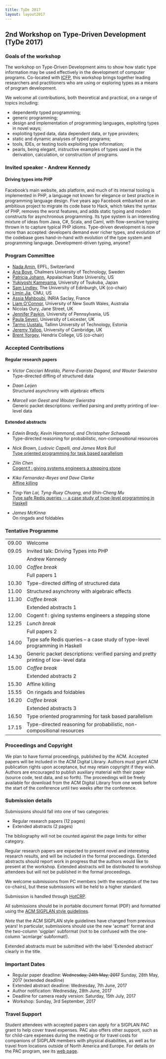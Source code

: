 ```yaml
---
title: TyDe 2017
layout: layout2017
---
```


## 2nd Workshop on Type-Driven Development (TyDe 2017)

### Goals of the workshop

The workshop on Type-Driven Development aims to show how static type
information may be used effectively in the development of computer
programs. Co-located with [ICFP](http://icfp17.sigplan.org/), this
workshop brings together leading researchers and practitioners who
are using or exploring types as a means of program development.

We welcome all contributions, both theoretical and practical, on a
range of topics including:

  * dependently typed programming;
  * generic programming;
  * design and implementation of programming languages, exploiting
    types in novel ways;
  * exploiting typed data, data dependent data, or type providers;
  * static and dynamic analyses of typed programs;
  * tools, IDEs, or testing tools exploiting type information;
  * pearls, being elegant, instructive examples of types used in the
    derivation, calculation, or construction of programs.

### Invited speaker - Andrew Kennedy

#### Driving types into PHP

Facebook’s main website, ads platform, and much of its internal tooling is implemented in PHP, a language not known for elegance or best practice in programming language design. Five years ago Facebook embarked on an ambitious project to migrate its code base to Hack, which takes the syntax of PHP, removes the worst features, and adds static typing and modern constructs for asynchronous programming.  Its type system is an interesting mixture of ideas from Java, C#, Scala, and Caml, with flow-sensitive typing thrown in to capture typical PHP idioms. Type-driven development is now more than accepted: developers demand ever richer types, and evolution of the codebase goes hand-in-hand with evolution of the type system and programming language. Development-driven typing, anyone?

### Program Committee

* [Nada Amin](http://namin.net/), EPFL, Switzerland
* [Ana Bove](http://www.cse.chalmers.se/~bove/), Chalmers University of Technology, Sweden
* [Patricia Johann](http://cs.appstate.edu/~johannp/), Appalachian State University, US
* [Yukiyoshi Kameyama](http://logic.cs.tsukuba.ac.jp/~kam/), University of Tsukuba, Japan
* [Sam Lindley](http://homepages.inf.ed.ac.uk/slindley/), The University of Edinburgh, UK (co-chair)
* [Limin Jia](https://www.andrew.cmu.edu/user/liminjia/), CMU, US
* [Assia Mahboubi](http://specfun.inria.fr/mahboubi/), INRIA Saclay, France
* [Liam O'Connor](http://liamoc.net/), University of New South Wales, Australia
* Nicolas Oury, Jane Street, UK
* [Jennifer Paykin](http://www.cis.upenn.edu/~jpaykin/), University of Pennsylvania, US
* [Paula Severi](http://www.cs.le.ac.uk/people/ps56/), University of Leicester, UK
* [Tarmo Uustalu](http://www.ioc.ee/~tarmo/), Tallinn University of Technology, Estonia
* [Jeremy Yallop](http://www.cl.cam.ac.uk/~jdy22/), University of Cambridge, UK
* [Brent Yorgey](http://ozark.hendrix.edu/~yorgey), Hendrix College, US (co-chair)

### Accepted Contributions

#### Regular research papers
* *Victor Cacciari Miraldo, Pierre-Evariste Dagand, and Wouter Swierstra*<br/>
  Type-directed diffing of structured data<br/>

* *Daan Leijen*<br/>
  Structured asynchrony with algebraic effects<br/>

* *Marcell van Geest and Wouter Swierstra*<br/>
  Generic packet descriptions: verified parsing and pretty printing of low-level data<br/>

#### Extended abstracts

* *Edwin Brady, Kevin Hammond, and Christopher Schwaab*<br/>
  Type-directed reasoning for probabilistic, non-compositional resources<br/>

* *Nick Brown, Ludovic Capelli, and James Mark Bull*<br/>
  [Type oriented programming for task based parallelism](abstracts/2017/task-based-parallelism.pdf)<br/>

* *Zilin Chen*<br/>
  [Cogent⇑: giving systems engineers a stepping stone](abstracts/2017/Cogent.pdf)<br/>

* *Kiko Fernandez-Reyes and Dave Clarke*<br/>
  [Affine killing](abstracts/2017/AffineKilling.pdf)<br/>

* *Ting-Yan Lai, Tyng-Ruey Chuang, and Shin-Cheng Mu*<br/>
  [Type safe Redis queries -- a case study of type-level programming in Haskell](abstracts/2017/Redis.pdf)<br/>

* *James McKinna*<br/>
  On ringads and foldables<br/>

### Tentative Programme

|       |                                                                                                      |
|-------|------------------------------------------------------------------------------------------------------|
| 09.00 | Welcome                                                                                              |
| 09.05 | Invited talk: Driving Types into PHP                                                                 |
|       | Andrew Kennedy                                                                                       |
| 10.00 | *Coffee break*
|       | Full papers 1
| 10.30 | Type-directed diffing of structured data
| 11.00 | Structured asynchrony with algebraic effects
| 11.30 | *Coffee break*
|       | Extended abstracts 1
| 12.00 | Cogent⇑: giving systems engineers a stepping stone
| 12.25 | *Lunch break*
|       | Full papers 2
| 14.00 | Type safe Redis queries – a case study of type-level programming in Haskell
| 14.30 | Generic packet descriptions: verified parsing and pretty printing of low-level data
| 15.00 | *Coffee break*
|       | Extended abstracts 2
| 15.30 | Affine killing
| 15.55 | On ringads and foldables
| 16.20 | *Coffee break*
|       | Extended abstracts 3
| 16.50 | Type oriented programming for task based parallelism
| 17.15 | Type-directed reasoning for probabilistic, non-compositional resources

### Proceedings and Copyright

We plan to have formal proceedings, published by the ACM. Accepted
papers will be included in the ACM Digital Library. Authors must grant
ACM publication rights upon acceptance, but may retain copyright if they
wish. Authors are encouraged to publish auxiliary material with their
paper (source code, test data, and so forth). The proceedings will be
freely available for download from the ACM Digital Library from one week
before the start of the conference until two weeks after the conference.

### Submission details

Submissions should fall into one of two categories:

  * Regular research papers (12 pages)
  * Extended abstracts (2 pages)

The bibliography will not be counted against the page limits for
either category.

Regular research papers are expected to present novel and interesting
research results, and will be included in the formal
proceedings. Extended abstracts should report work in progress that
the authors would like to present at the workshop. Extended abstracts
will be distributed to workshop attendees but will not be published in
the formal proceedings.

We welcome submissions from PC members (with the exception of the two
co-chairs), but these submissions will be held to a higher standard.

Submission is handled through [HotCRP](https://icfp-tyde17.hotcrp.com/).

All submissions should be in portable document format (PDF) and
formatted using the [ACM SIGPLAN style guidelines](http://www.sigplan.org/Resources/Author/).

*Note* that the ACM SIGPLAN style guidelines have changed from
previous years!  In particular, submissions should use the new
'acmart' format and the two-column 'sigplan' subformat (not to be
confused with the one-column 'acmlarge' subformat!).

Extended abstracts must be submitted with the label 'Extended
abstract' clearly in the title.

### Important Dates

  * Regular paper deadline: ~~Wednesday, 24th May, 2017~~ Sunday, 28th May, 2017 (extended deadline)
  * Extended abstract deadline: Wednesday, 7th June, 2017
  * Author notification: Wednesday, 28th June, 2017
  * Deadline for camera ready version: Saturday, 15th July, 2017
  * Workshop: Sunday, 3rd September, 2017

### Travel Support

Student attendees with accepted papers can apply for a SIGPLAN PAC grant
to help cover travel expenses. PAC also offers other support, such as
for child-care expenses during the meeting or for travel costs for
companions of SIGPLAN members with physical disabilities, as well as for
travel from locations outside of North America and Europe. For details
on the PAC program, see its [web page](http://www.sigplan.org/PAC/).
